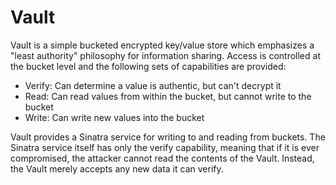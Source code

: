 Vault
=====

Vault is a simple bucketed encrypted key/value store which emphasizes a 
"least authority" philosophy for information sharing. Access is controlled at
the bucket level and the following sets of capabilities are provided:

* Verify: Can determine a value is authentic, but can't decrypt it
* Read:   Can read values from within the bucket, but cannot write to the bucket
* Write:  Can write new values into the bucket

Vault provides a Sinatra service for writing to and reading from buckets. The
Sinatra service itself has only the verify capability, meaning that if it is
ever compromised, the attacker cannot read the contents of the Vault. Instead,
the Vault merely accepts any new data it can verify.